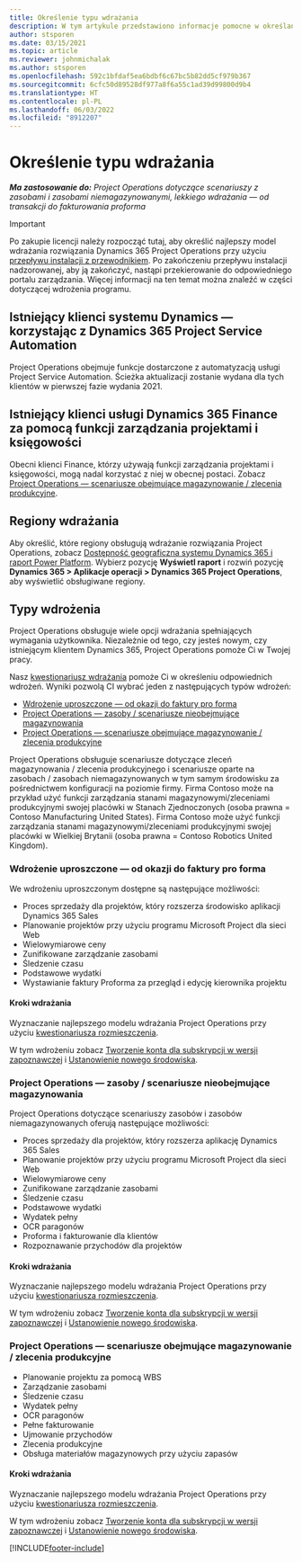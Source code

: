 ```yaml
---
title: Określenie typu wdrażania
description: W tym artykule przedstawiono informacje pomocne w określaniu właściwego typu wdrożenia aplikacji Project Operations dla Twojej firmy.
author: stsporen
ms.date: 03/15/2021
ms.topic: article
ms.reviewer: johnmichalak
ms.author: stsporen
ms.openlocfilehash: 592c1bfdaf5ea6bdbf6c67bc5b82dd5cf979b367
ms.sourcegitcommit: 6cfc50d89528df977a8f6a55c1ad39d99800d9b4
ms.translationtype: HT
ms.contentlocale: pl-PL
ms.lasthandoff: 06/03/2022
ms.locfileid: "8912207"
---
```

# <a name="determine-your-deployment-type"></a>Określenie typu wdrażania

_**Ma zastosowanie do:** Project Operations dotyczące scenariuszy z zasobami i zasobami niemagazynowanymi, lekkiego wdrażania — od transakcji do fakturowania proforma_

> [!IMPORTANT]
> Po zakupie licencji należy rozpocząć tutaj, aby określić najlepszy model wdrażania rozwiązania Dynamics 365 Project Operations przy użyciu [przepływu instalacji z przewodnikiem](https://aka.ms/provisionprojectoperations).
> Po zakończeniu przepływu instalacji nadzorowanej, aby ją zakończyć, nastąpi przekierowanie do odpowiedniego portalu zarządzania. Więcej informacji na ten temat można znaleźć w części dotyczącej wdrożenia programu.


## <a name="existing-customers-of-dynamics-using-dynamics-365-project-service-automation"></a>Istniejący klienci systemu Dynamics — korzystając z Dynamics 365 Project Service Automation
Project Operations obejmuje funkcje dostarczone z automatyzacją usługi Project Service Automation. Ścieżka aktualizacji zostanie wydana dla tych klientów w pierwszej fazie wydania 2021.

## <a name="existing-customers-of-dynamics-365-finance-using-project-management-and-accounting"></a>Istniejący klienci usługi Dynamics 365 Finance za pomocą funkcji zarządzania projektami i księgowości 

Obecni klienci Finance, którzy używają funkcji zarządzania projektami i księgowości, mogą nadal korzystać z niej w obecnej postaci. Zobacz [Project Operations — scenariusze obejmujące magazynowanie / zlecenia produkcyjne](#pma).


## <a name="deployment-regions"></a>Regiony wdrażania
Aby określić, które regiony obsługują wdrażanie rozwiązania Project Operations, zobacz [Dostępność geograficzna systemu Dynamics 365 i raport Power Platform](https://dynamics.microsoft.com/en-us/geographic-availability/). Wybierz pozycję **Wyświetl raport** i rozwiń pozycję **Dynamics 365 > Aplikacje operacji > Dynamics 365 Project Operations**, aby wyświetlić obsługiwane regiony.

## <a name="deployment-types"></a>Typy wdrożenia
Project Operations obsługuje wiele opcji wdrażania spełniających wymagania użytkownika. Niezależnie od tego, czy jesteś nowym, czy istniejącym klientem Dynamics 365, Project Operations pomoże Ci w Twojej pracy.

Nasz [kwestionariusz wdrażania](https://aka.ms/provisionprojectoperations) pomoże Ci w określeniu odpowiednich wdrożeń. Wyniki pozwolą CI wybrać jeden z następujących typów wdrożeń:

- [Wdrożenie uproszczone — od okazji do faktury pro forma](#lite)
- [Project Operations — zasoby / scenariusze nieobejmujące magazynowania](#integrated)
- [Project Operations — scenariusze obejmujące magazynowanie / zlecenia produkcyjne](#pma)

Project Operations obsługuje scenariusze dotyczące zleceń magazynowania / zlecenia produkcyjnego i scenariusze oparte na zasobach / zasobach niemagazynowanych w tym samym środowisku za pośrednictwem konfiguracji na poziomie firmy. Firma Contoso może na przykład użyć funkcji zarządzania stanami magazynowymi/zleceniami produkcyjnymi swojej placówki w Stanach Zjednoczonych (osoba prawna = Contoso Manufacturing United States). Firma Contoso może użyć funkcji zarządzania stanami magazynowymi/zleceniami produkcyjnymi swojej placówki w Wielkiej Brytanii (osoba prawna = Contoso Robotics United Kingdom).

### <a name="lite-deployment---deal-to-proforma-invoicing"></a><a  name="lite"></a>Wdrożenie uproszczone — od okazji do faktury pro forma

We wdrożeniu uproszczonym dostępne są następujące możliwości:

- Proces sprzedaży dla projektów, który rozszerza środowisko aplikacji Dynamics 365 Sales
- Planowanie projektów przy użyciu programu Microsoft Project dla sieci Web
- Wielowymiarowe ceny
- Zunifikowane zarządzanie zasobami
- Śledzenie czasu
- Podstawowe wydatki
- Wystawianie faktury Proforma za przegląd i edycję kierownika projektu 

#### <a name="deployment-steps"></a>Kroki wdrażania
Wyznaczanie najlepszego modelu wdrażania Project Operations przy użyciu [kwestionariusza rozmieszczenia](https://aka.ms/provisionprojectoperations).

W tym wdrożeniu zobacz [Tworzenie konta dla subskrypcji w wersji zapoznawczej](lite-preview-subscription-sign-up.md) i [Ustanowienie nowego środowiska](lite-deployment.md). 


### <a name="project-operations-for-resourcenon-stocked-scenarios"></a><a name="integrated"></a>Project Operations — zasoby / scenariusze nieobejmujące magazynowania
Project Operations dotyczące scenariuszy zasobów i zasobów niemagazynowanych oferują następujące możliwości:
 
- Proces sprzedaży dla projektów, który rozszerza aplikację Dynamics 365 Sales
- Planowanie projektów przy użyciu programu Microsoft Project dla sieci Web
- Wielowymiarowe ceny
- Zunifikowane zarządzanie zasobami
- Śledzenie czasu
- Podstawowe wydatki
- Wydatek pełny
- OCR paragonów
- Proforma i fakturowanie dla klientów 
- Rozpoznawanie przychodów dla projektów

#### <a name="deployment-steps"></a>Kroki wdrażania
Wyznaczanie najlepszego modelu wdrażania Project Operations przy użyciu [kwestionariusza rozmieszczenia](https://aka.ms/provisionprojectoperations).

W tym wdrożeniu zobacz [Tworzenie konta dla subskrypcji w wersji zapoznawczej](resource-sign-up-preview-subscription.md) i [Ustanowienie nowego środowiska](resource-provision-new-environment.md). 


### <a name="project-operations-for-stockedproduction-order-scenarios"></a><a name="pma"></a>Project Operations — scenariusze obejmujące magazynowanie / zlecenia produkcyjne

- Planowanie projektu za pomocą WBS
- Zarządzanie zasobami
- Śledzenie czasu
- Wydatek pełny
- OCR paragonów
- Pełne fakturowanie
- Ujmowanie przychodów
- Zlecenia produkcyjne
- Obsługa materiałów magazynowych przy użyciu zapasów

#### <a name="deployment-steps"></a>Kroki wdrażania
Wyznaczanie najlepszego modelu wdrażania Project Operations przy użyciu [kwestionariusza rozmieszczenia](https://aka.ms/provisionprojectoperations).

W tym wdrożeniu zobacz [Tworzenie konta dla subskrypcji w wersji zapoznawczej](/dynamics365/fin-ops-core/dev-itpro/dev-tools/sign-up-preview-subscription?toc=%2fdynamics365%2ffinance%2ftoc.json) i [Ustanowienie nowego środowiska](/dynamics365/fin-ops-core/dev-itpro/deployment/deploy-demo-environment?toc=%2fdynamics365%2ffinance%2ftoc.json). 



[!INCLUDE[footer-include](../includes/footer-banner.md)]